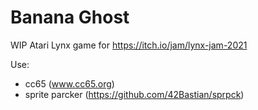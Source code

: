 
# Banana Ghost

WIP Atari Lynx game for https://itch.io/jam/lynx-jam-2021

Use:
- cc65 (www.cc65.org)
- sprite parcker (https://github.com/42Bastian/sprpck)